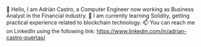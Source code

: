 👋 Hello, I am Adrián Castro, a Computer Engineer now working as Business Analyst in the Financial industry.
🌱 I am currently learning Solidity, getting practical experience related to blockchain technology.
📫 You can reach me on LinkedIn using the following link: https://www.linkedin.com/in/adrian-castro-puertas/

<!---
acastro98/acastro98 is a ✨ special ✨ repository because its `README.md` (this file) appears on your GitHub profile.
You can click the Preview link to take a look at your changes.
--->
